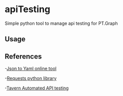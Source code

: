 # apiTesting
Simple python tool to manage api testing for PT.Graph

## Usage

## References

-[Json to Yaml online tool](https://www.json2yaml.com/)

-[Requests python library](https://realpython.com/python-requests/)

-[Tavern Automated API testing](https://taverntesting.github.io/)
